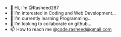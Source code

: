 - 👋 Hi, I’m @Rasheed287
- 👀 I’m interested in Coding and Web Development...
- 🌱 I’m currently learning Programming...
- 💞️ I’m looking to collaborate on github...
- 📫 How to reach me @code.rasheed@gmail.com

<!---
Rasheed287/Rasheed287 is a ✨ special ✨ repository because its `README.md` (this file) appears on your GitHub profile.
You can click the Preview link to take a look at your changes.
--->
